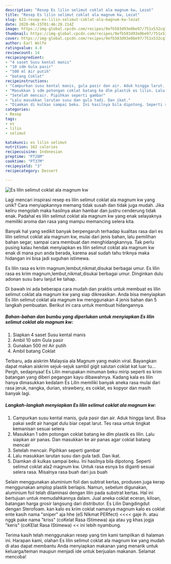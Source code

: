 ```yaml
---
description: "Resep Es lilin selimut coklat ala magnum kw, Lezat"
title: "Resep Es lilin selimut coklat ala magnum kw, Lezat"
slug: 623-resep-es-lilin-selimut-coklat-ala-magnum-kw-lezat
date: 2020-06-15T01:46:28.214Z
image: https://img-global.cpcdn.com/recipes/9efb583d93e0be97/751x532cq70/es-lilin-selimut-coklat-ala-magnum-kw-foto-resep-utama.jpg
thumbnail: https://img-global.cpcdn.com/recipes/9efb583d93e0be97/751x532cq70/es-lilin-selimut-coklat-ala-magnum-kw-foto-resep-utama.jpg
cover: https://img-global.cpcdn.com/recipes/9efb583d93e0be97/751x532cq70/es-lilin-selimut-coklat-ala-magnum-kw-foto-resep-utama.jpg
author: Earl Wolfe
ratingvalue: 4.8
reviewcount: 14
recipeingredient:
- "4 saset Susu kental manis"
- "10 sdm Gula pasir"
- "500 ml Air putih"
- "batang Coklat"
recipeinstructions:
- "Campurkan susu kental manis, gula pasir dan air. Aduk hingga larut. Bisa pakai sedit air hangat dulu biar cepat larut. Tes rasa untuk tingkat kemanisan sesuai selera"
- "Masukkan 1 sdm potongan coklat batang ke dlm plastik es lilin. Lalu siapkan air panas. Dan masukkan ke air panas agar coklat batang mencair"
- "Setelah mencair. Pipihkan seperti gambar"
- "Lalu masukkan larutan susu dan gula tadi. Dan ikat."
- "Diamkan di kulkas sampai beku. Ini hasilnya bila dipotong. Seperti selimut coklat ala2 magnum kw. Untuk rasa esnya bs diganti sesuai selera rasa. Misalnya rasa buah dari jus buah"
categories:
- Resep
tags:
- es
- lilin
- selimut

katakunci: es lilin selimut 
nutrition: 162 calories
recipecuisine: Indonesian
preptime: "PT28M"
cooktime: "PT37M"
recipeyield: "3"
recipecategory: Dessert

---
```



![Es lilin selimut coklat ala magnum kw](https://img-global.cpcdn.com/recipes/9efb583d93e0be97/751x532cq70/es-lilin-selimut-coklat-ala-magnum-kw-foto-resep-utama.jpg)

Lagi mencari inspirasi resep es lilin selimut coklat ala magnum kw yang unik? Cara menyiapkannya memang tidak susah dan tidak juga mudah. Jika keliru mengolah maka hasilnya akan hambar dan justru cenderung tidak enak. Padahal es lilin selimut coklat ala magnum kw yang enak selayaknya memiliki aroma dan rasa yang mampu memancing selera kita.

Banyak hal yang sedikit banyak berpengaruh terhadap kualitas rasa dari es lilin selimut coklat ala magnum kw, mulai dari jenis bahan, lalu pemilihan bahan segar, sampai cara membuat dan menghidangkannya. Tak perlu pusing kalau hendak menyiapkan es lilin selimut coklat ala magnum kw enak di mana pun anda berada, karena asal sudah tahu triknya maka hidangan ini bisa jadi suguhan istimewa.

Es lilin rasa es krim magnum,lembut,nikmat,disukai berbagai umur. Es lilin rasa es krim magnum,lembut,nikmat,disukai berbagai umur. Dinginkan dulu adonan susu baru lanjut ke tahap.


Di bawah ini ada beberapa cara mudah dan praktis untuk membuat es lilin selimut coklat ala magnum kw yang siap dikreasikan. Anda bisa menyiapkan Es lilin selimut coklat ala magnum kw menggunakan 4 jenis bahan dan 5 langkah pembuatan. Berikut ini cara untuk membuat hidangannya.

<!--inarticleads1-->

##### Bahan-bahan dan bumbu yang diperlukan untuk menyiapkan Es lilin selimut coklat ala magnum kw:

1. Siapkan 4 saset Susu kental manis
1. Ambil 10 sdm Gula pasir
1. Gunakan 500 ml Air putih
1. Ambil batang Coklat


Terbaru, ada aiskrim Malaysia ala Magnum yang makin viral. Bayangkan dapat makan aiskrim sejuk-sejuk sambil gigit salutan coklat kat luar tu… Pergh, sedapnyaa! Es Lilin merupakan minuman beku mirip seperti es krim batangan yang diberi pegangan kayu dibawahnya. Kadang kala es lilin hanya dimasukkan kedalam Es Lilin memiliki banyak aneka rasa mulai dari rasa jeruk, nangka, durian, strawbery, es coklat, es kopyor dan masih banyak lagi. 

<!--inarticleads2-->

##### Langkah-langkah menyiapkan Es lilin selimut coklat ala magnum kw:

1. Campurkan susu kental manis, gula pasir dan air. Aduk hingga larut. Bisa pakai sedit air hangat dulu biar cepat larut. Tes rasa untuk tingkat kemanisan sesuai selera
1. Masukkan 1 sdm potongan coklat batang ke dlm plastik es lilin. Lalu siapkan air panas. Dan masukkan ke air panas agar coklat batang mencair
1. Setelah mencair. Pipihkan seperti gambar
1. Lalu masukkan larutan susu dan gula tadi. Dan ikat.
1. Diamkan di kulkas sampai beku. Ini hasilnya bila dipotong. Seperti selimut coklat ala2 magnum kw. Untuk rasa esnya bs diganti sesuai selera rasa. Misalnya rasa buah dari jus buah


Selain menggunakan aluminium foil dan subtrat kertas, produsen juga kerap menggunakan amplop plastik berlapis. Namun, sebelum digunakan, aluminium foil telah dilaminasi dengan lilin pada substrat kertas. Hal ini bertujuan untuk memudahkannya dalam. Jual aneka coklat eceran, kiloan, batangan harga grosir langsung dari distributor. Es Lilin Dangdingdut dengan Sterofoam. kan kalo es krim coklat namanya magnum kalo es coklat ente kasih nama &#34;sniper&#34; aja hhe (eS NIkmat PERfect) &lt;&lt;&lt;&lt; gaje ih. atau nggk pake nama &#34;kriss&#34; (coKelat Rasa IStimewa) aja atau yg khas jogja &#34;keris&#34; (coKElat Rasa IStimewa) &lt;&lt; ini lebih nyambung. 

Terima kasih telah menggunakan resep yang tim kami tampilkan di halaman ini. Harapan kami, olahan Es lilin selimut coklat ala magnum kw yang mudah di atas dapat membantu Anda menyiapkan makanan yang menarik untuk keluarga/teman maupun menjadi ide untuk berjualan makanan. Selamat mencoba!
